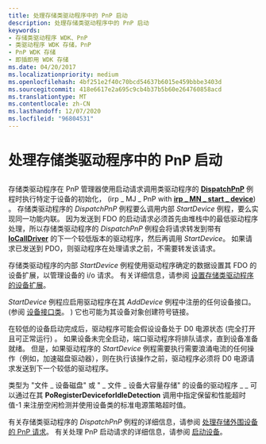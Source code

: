 ```yaml
---
title: 处理存储类驱动程序中的 PnP 启动
description: 处理存储类驱动程序中的 PnP 启动
keywords:
- 存储类驱动程序 WDK、PnP
- 类驱动程序 WDK 存储，PnP
- PnP WDK 存储
- 即插即用 WDK 存储
ms.date: 04/20/2017
ms.localizationpriority: medium
ms.openlocfilehash: 4bf251e2f40c70bcd54637b6015e459bbbe3403d
ms.sourcegitcommit: 418e6617e2a695c9cb4b37b5b60e264760858acd
ms.translationtype: MT
ms.contentlocale: zh-CN
ms.lasthandoff: 12/07/2020
ms.locfileid: "96804531"
---
```

# <a name="handling-pnp-start-in-a-storage-class-driver"></a>处理存储类驱动程序中的 PnP 启动


## <span id="ddk_handling_pnp_start_in_a_storage_class_driver_kg"></span><span id="DDK_HANDLING_PNP_START_IN_A_STORAGE_CLASS_DRIVER_KG"></span>


存储类驱动程序在 PnP 管理器使用启动请求调用类驱动程序的 [**DispatchPnP**](/windows-hardware/drivers/ddi/wdm/nc-wdm-driver_dispatch) 例程时执行特定于设备的初始化， (irp \_ MJ \_ PnP with [**irp \_ MN \_ start \_ device**](../kernel/irp-mn-start-device.md)) 。 存储类驱动程序的 *DispatchPnP* 例程要么调用内部 *StartDevice* 例程，要么实现同一功能内联。 因为发送到 FDO 的启动请求必须首先由堆栈中的最低驱动程序处理，所以存储类驱动程序的 *DispatchPnP* 例程会将请求转发到带有 [**IoCallDriver**](/windows-hardware/drivers/ddi/wdm/nf-wdm-iocalldriver) 的下一个较低版本的驱动程序，然后再调用 *StartDevice*。 如果请求已发送到 PDO，则驱动程序在处理请求之前，不需要转发该请求。

存储类驱动程序的内部 *StartDevice* 例程使用驱动程序确定的数据设置其 FDO 的设备扩展，以管理设备的 i/o 请求。 有关详细信息，请参阅 [设置存储类驱动程序的设备扩展](setting-up-a-storage-class-driver-s-device-extension.md)。

*StartDevice* 例程应启用驱动程序在其 *AddDevice* 例程中注册的任何设备接口。  (参阅 [设备接口类](../install/overview-of-device-interface-classes.md)。 ) 它也可能为其设备对象创建符号链接。

在较低的设备启动完成后，驱动程序可能会假设设备处于 D0 电源状态 (完全打开且可正常运行) 。 如果设备未完全启动，端口驱动程序将排队请求，直到设备准备就绪。 但是，如果驱动程序的 *StartDevice* 例程需要执行需要浪涌电流的任何操作（例如，加速磁盘驱动器），则在执行该操作之前，驱动程序必须将 D0 电源请求发送到下一个较低的驱动程序。

类型为 "文件 \_ 设备磁盘" 或 " \_ 文件 \_ 设备大容量存储" 的设备的驱动程序 \_ \_ 可以通过在其 **PoRegisterDeviceforIdleDetection** 调用中指定保留和性能超时值-1 来注册空闲检测并使用设备类的标准电源策略超时值。

有关存储类驱动程序的 *DispatchPnP* 例程的详细信息，请参阅 [处理存储外围设备的 PnP 请求](handling-pnp-requests-to-storage-peripherals.md)。 有关处理 PnP 启动请求的详细信息，请参阅 [启动设备](../kernel/starting-a-device.md)。

 

